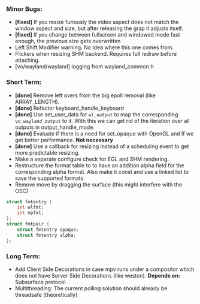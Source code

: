 ### Minor Bugs:
- **[fixed]** If you resize furiously the video aspect does not match the window aspect and size, but after releasing the grap it adjusts itself.
- **[fixed]** If you change between fullscreen and windowed mode fast enough, the previous size gets overwritten
- Left Shift Modifier warning. No Idea where this one comes from.
- Flickers when resizing SHM backend. Requires full redraw before attaching.
- [vo/wayland/wayland] logging from wayland_common.h

### Short Term:
- **[done]** Remove left overs from the big epoll removal (like ARRAY_LENGTH).
- **[done]** Refactor keyboard_handle_keyboard
- **[done]** Use set_user_data for `wl_output` to map the corresponding `vo_wayland_output` to it. With this we can get rid of the iteration over all outputs in output_handle_mode.
- **[done]** Evaluate if there is a need for set_opaque with OpenGL and If we get better performance. **Not necessary**
- **[done]** Use a callback for resizing instead of a scheduling event to get more predictable resizing.
- Make a separate configure check for EGL and SHM rendering.
- Restructure the format table to to have an addition alpha field for the corresponding alpha format.
  Also make it const and use a linked list to save the supported formats.
- Remove move by dragging the surface (this might interfere with the OSC)

```c
struct fmtentry {
    int wlfmt;
    int mpfmt;
};
struct fmtpair {
    struct fmtentry opaque;
    struct fmtentry alpha;
};
```

### Long Term:
- Add Client Side Decorations in case mpv runs under a compositor which does not have Server Side Decorations (like weston). **Depends on:** Subsurface protocol
- Multithreading: The current polling solution should already be threadsafe (theoretically)
